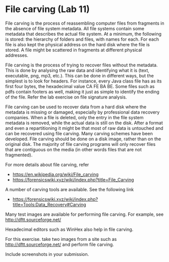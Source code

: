 # File carving (Lab 11)


File carving is the process of reassembling computer files from fragments in the absence of file system metadata. All file systems contain some metadata that describes the actual file system. At a minimum, the following is stored: the hierarchy of folders and files, with names for each. For each file is also kept the physical address on the hard disk where the file is stored. A file might be scattered in fragments at different physical addresses.

File carving is the process of trying to recover files without the metadata. This is done by analysing the raw data and identifying what it is (text, executable, png, mp3, etc.). This can be done in different ways, but the simplest is to look for headers. For instance, every Java class file has as its first four bytes, the hexadecimal value CA FE BA BE. Some files such as pdfs contain footers as well, making it just as simple to identify the ending of the file. Refer the lab exercise on file signature analysis.

File carving can be used to recover data from a hard disk where the metadata is missing or damaged, especially by professional data recovery companies. When a file is deleted, only the entry in the file system metadata is removed, while the actual data is still on the disk. After a format and even a repartitioning it might be that most of raw data is untouched and can be recovered using file carving. Many carving schemes have been developed. File carving should be done on a disk image, rather than on the original disk. The majority of file carving programs will only recover files that are contiguous on the media (in other words files that are not fragmented). 

For more details about file carving, refer 
* https://en.wikipedia.org/wiki/File_carving
* https://forensicswiki.xyz/wiki/index.php?title=File_Carving

A number of carving tools are available. See the following link 
* https://forensicswiki.xyz/wiki/index.php?title=Tools:Data_Recovery#Carving

Many test images are available for performing file carving. For example, see http://dftt.sourceforge.net/ 

Hexadecimal editors such as WinHex also help in file carving.


For this exercise. take two images from a site such as http://dftt.sourceforge.net/ and perform file carving.


Include screenshots in your submission. 
